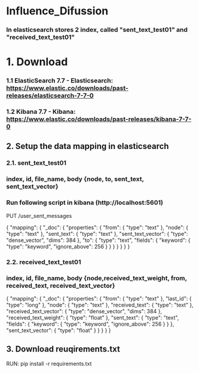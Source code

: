 # Influence_Difussion
### In elasticsearch stores 2 index, called "sent_text_test01" and "received_text_test01"


# 1. Download 
### 1.1 ElasticSearch 7.7  - Elasticsearch: https://www.elastic.co/downloads/past-releases/elasticsearch-7-7-0
### 1.2 Kibana 7.7 - Kibana: https://www.elastic.co/downloads/past-releases/kibana-7-7-0

## 2. Setup the data mapping in elasticsearch
### 2.1. sent_text_test01
### index, id, file_name, body {node, to, sent_text, sent_text_vector}
### Run following script in kibana (http://localhost:5601)
PUT /user_sent_messages

{
  "mapping": {
    "_doc": {
      "properties": {
        "from": {
          "type": "text"
        },
        "node": {
          "type": "text"
        },
        "sent_text": {
          "type": "text"
        },
        "sent_text_vector": {
          "type": "dense_vector",
          "dims": 384
        },
        "to": {
          "type": "text",
          "fields": {
            "keyword": {
              "type": "keyword",
              "ignore_above": 256
            }
          }
        }
      }
    }
  }
}


### 2.2. received_text_test01
### index, id, file_name, body {node,received_text_weight, from, received_text, received_text_vector}

{
  "mapping": {
    "_doc": {
      "properties": {
        "from": {
          "type": "text"
        },
        "last_id": {
          "type": "long"
        },
        "node": {
          "type": "text"
        },
        "received_text": {
          "type": "text"
        },
        "received_text_vector": {
          "type": "dense_vector",
          "dims": 384
        },
        "received_text_weight": {
          "type": "float"
        },
        "sent_text": {
          "type": "text",
          "fields": {
            "keyword": {
              "type": "keyword",
              "ignore_above": 256
            }
          }
        },
        "sent_text_vector": {
          "type": "float"
        }
      }
    }
  }
}

## 3. Download reuqirements.txt
RUN: 
pip install -r requirements.txt